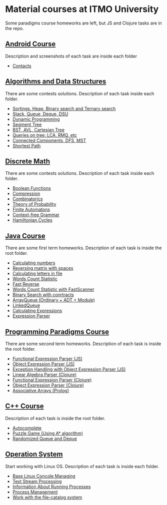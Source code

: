 # Material courses at ITMO University
Some paradigms course homeworks are left, but JS and Clojure tasks are in the repo.
## [Android Course](https://github.com/nowiwr01/itmo/tree/master/android/)
  Description and screenshots of each task are inside each folder
  * [Contacts](https://github.com/nowiwr01/itmo/tree/master/android/Contacts)

## [Algorithms and Data Structures](https://github.com/nowiwr01/itmo/tree/master/algo/)
  There are some contests solutions. Description of each task inside each folder.
  * [Sortings, Heap, Binary search and Ternary search](https://github.com/nowiwr01/itmo/tree/master/algo/1%20term/lab1)
  * [Stack, Queue, Deque, DSU](https://github.com/nowiwr01/itmo/tree/master/algo/1%20term/lab2)
  * [Dynamic Programming](https://github.com/nowiwr01/itmo/tree/master/algo/1%20term/lab3)
  * [Segment Tree](https://github.com/nowiwr01/itmo/tree/master/algo/2%20term/laba1)
  * [BST, AVL, Cartesian Tree](https://github.com/nowiwr01/itmo/tree/master/algo/2%20term/laba2)
  * [Queries on tree: LCA, RMQ, etc](https://github.com/nowiwr01/itmo/tree/master/algo/2%20term/laba3)
  * [Connected Components, DFS, MST](https://github.com/nowiwr01/itmo/tree/master/algo/3%20term/lab1)
  * [Shortest Path](https://github.com/nowiwr01/itmo/tree/master/algo/3%20term/lab2)
  
## [Discrete Math](https://github.com/nowiwr01/itmo/tree/master/discrete_math/)
  There are some contests solutions. Description of each task inside each folder.
  * [Boolean Functions](https://github.com/nowiwr01/itmo/tree/master/discrete_math/1%20term/lab1)
  * [Compression](https://github.com/nowiwr01/itmo/tree/master/discrete_math/1%20term/lab2)
  * [Combinatorics](https://github.com/nowiwr01/itmo/tree/master/discrete_math/1%20term/lab3)
  * [Theory of Probability](https://github.com/nowiwr01/itmo/tree/master/discrete_math/2%20term/lab1)
  * [Finite Automatons](https://github.com/nowiwr01/itmo/tree/master/discrete_math/2%20term/lab2)
  * [Context-free Grammar](https://github.com/nowiwr01/itmo/tree/master/discrete_math/2%20term/lab3)
  * [Hamiltonian Cycles](https://github.com/nowiwr01/itmo/tree/master/discrete_math/3%20term/lab1)

## [Java Course](https://github.com/nowiwr01/itmo/tree/master/prog_intro)
  There are some first term homeworks. Description of each task is inside the root folder.
  * [Calculating numbers](https://github.com/nowiwr01/itmo/tree/master/prog_intro/HW1)
  * [Reversing matrix with spaces](https://github.com/nowiwr01/itmo/tree/master/prog_intro/HW2)
  * [Calculating letters in file](https://github.com/nowiwr01/itmo/tree/master/prog_intro/HW3)
  * [Words Count Statistic](https://github.com/nowiwr01/itmo/tree/master/prog_intro/HW4)
  * [Fast Reverse](https://github.com/nowiwr01/itmo/tree/master/prog_intro/HW5)
  * [Words Count Statistic with FastScanner](https://github.com/nowiwr01/itmo/tree/master/prog_intro/HW6)
  * [Binary Search with conrtracts](https://github.com/nowiwr01/itmo/tree/master/prog_intro/HW7/search)
  * [ArrayQueue (Ordinary + ADT + Module)](https://github.com/nowiwr01/itmo/tree/master/prog_intro/HW8/queue)
  * [LinkedQueue](https://github.com/nowiwr01/itmo/tree/master/prog_intro/HW9/queue)
  * [Calculating Expressions](https://github.com/nowiwr01/itmo/tree/master/prog_intro/HW10/src/expression)
  * [Expression Parser](https://github.com/nowiwr01/itmo/tree/master/prog_intro/HW11/src/expression)
  
## [Programming Paradigms Course](https://github.com/nowiwr01/itmo/tree/master/paradigms/)
  There are some second term homeworks. Description of each task is inside the root folder.
  * [Functional Expression Parser (JS)](https://github.com/nowiwr01/itmo/tree/master/paradigms/hw4)
  * [Object Expression Parser (JS)](https://github.com/nowiwr01/itmo/tree/master/paradigms/hw5)
  * [Exception Handling with Object Expression Parser (JS)](https://github.com/nowiwr01/itmo/tree/master/paradigms/hw6)
  * [Linear Algebra Parser (Clojure)](https://github.com/nowiwr01/itmo/tree/master/paradigms/hw7)
  * [Functional Expression Parser (Clojure)](https://github.com/nowiwr01/itmo/tree/master/paradigms/hw8)
  * [Object Expression Parser (Clojure)](https://github.com/nowiwr01/itmo/tree/master/paradigms/hw9)
  * [Associative Arrays (Prolog)](https://github.com/nowiwr01/itmo/tree/master/paradigms/hw11)

## [C++ Course](https://github.com/nowiwr01/itmo/tree/master/c%2B%2B/)
  Description of each task is inside the root folder.
  * [Autocomplete](https://github.com/nowiwr01/itmo/tree/master/c%2B%2B/autocomplete)
  * [Puzzle Game (Using A* algorithm)](https://github.com/nowiwr01/itmo/tree/master/c%2B%2B/puzzle_game)
  * [Randomized Queue and Deque](https://github.com/nowiwr01/itmo/tree/master/c%2B%2B/randomized_queue_and_deque)
  
## [Operation System](https://github.com/nowiwr01/itmo/tree/master/os)
  Start working with Linux OS. Description of each task is inside each folder.
  * [Base Linux Concole Managing](https://github.com/nowiwr01/itmo/tree/master/os/lab1)
  * [Text Stream Processing](https://github.com/nowiwr01/itmo/tree/master/os/lab2)
  * [Information About Running Processes](https://github.com/nowiwr01/itmo/tree/master/os/lab3)
  * [Process Management](https://github.com/nowiwr01/itmo/tree/master/os/lab4)
  * [Work with the file-catalog system](https://github.com/nowiwr01/itmo/tree/master/os/lab5)
